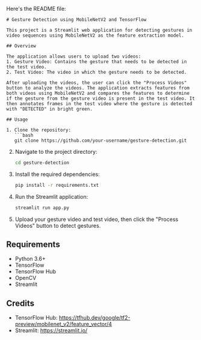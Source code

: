 Here's the README file:

```
# Gesture Detection using MobileNetV2 and TensorFlow

This project is a Streamlit web application for detecting gestures in video sequences using MobileNetV2 as the feature extraction model.

## Overview

The application allows users to upload two videos:
1. Gesture Video: Contains the gesture that needs to be detected in the test video.
2. Test Video: The video in which the gesture needs to be detected.

After uploading the videos, the user can click the "Process Videos" button to analyze the videos. The application extracts features from both videos using MobileNetV2 and compares the features to determine if the gesture from the gesture video is present in the test video. It then annotates frames in the test video where the gesture is detected with "DETECTED" in bright green.

## Usage

1. Clone the repository:
   ```bash
   git clone https://github.com/your-username/gesture-detection.git
   ```

2. Navigate to the project directory:
   ```bash
   cd gesture-detection
   ```

3. Install the required dependencies:
   ```bash
   pip install -r requirements.txt
   ```

4. Run the Streamlit application:
   ```bash
   streamlit run app.py
   ```

5. Upload your gesture video and test video, then click the "Process Videos" button to detect gestures.

## Requirements

- Python 3.6+
- TensorFlow
- TensorFlow Hub
- OpenCV
- Streamlit

## Credits

- TensorFlow Hub: https://tfhub.dev/google/tf2-preview/mobilenet_v2/feature_vector/4
- Streamlit: https://streamlit.io/
```

